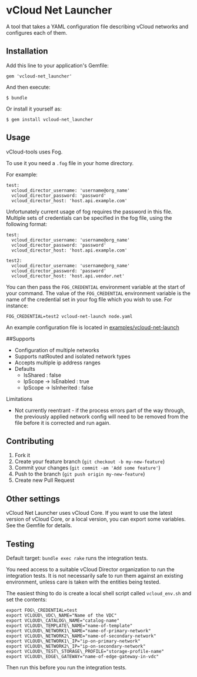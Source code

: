 vCloud Net Launcher
===================

A tool that takes a YAML configuration file describing vCloud networks and configures each of them.

## Installation

Add this line to your application's Gemfile:

    gem 'vcloud-net_launcher'

And then execute:

    $ bundle

Or install it yourself as:

    $ gem install vcloud-net_launcher

## Usage

vCloud-tools uses Fog.

To use it you need a `.fog` file in your home directory.

For example:

    test:
      vcloud_director_username: 'username@org_name'
      vcloud_director_password: 'password'
      vcloud_director_host: 'host.api.example.com'

Unfortunately current usage of fog requires the password in this file. Multiple sets of credentials can be specified in the fog file, using the following format:

    test:
      vcloud_director_username: 'username@org_name'
      vcloud_director_password: 'password'
      vcloud_director_host: 'host.api.example.com'

    test2:
      vcloud_director_username: 'username@org_name'
      vcloud_director_password: 'password'
      vcloud_director_host: 'host.api.vendor.net'

You can then pass the `FOG_CREDENTIAL` environment variable at the start of your command. The value of the `FOG_CREDENTIAL` environment variable is the name of the credential set in your fog file which you wish to use.  For instance:

    FOG_CREDENTIAL=test2 vcloud-net-launch node.yaml

An example configuration file is located in [examples/vcloud-net-launch][example_yaml]


##Supports

* Configuration of multiple networks
* Supports natRouted and isolated network types
* Accepts multiple ip address ranges
* Defaults
  * IsShared : false
  * IpScope -> IsEnabled : true
  * IpScope -> IsInherited : false

Limitations

* Not currently reentrant - if the process errors part of the way through, the previously applied network config
will need to be removed from the file before it is corrected and run again.

## Contributing

1. Fork it
2. Create your feature branch (`git checkout -b my-new-feature`)
3. Commit your changes (`git commit -am 'Add some feature'`)
4. Push to the branch (`git push origin my-new-feature`)
5. Create new Pull Request

## Other settings

vCloud Net Launcher uses vCloud Core. If you want to use the latest version of vCloud Core, or a local version, you can export some variables. See the Gemfile for details.

## Testing

Default target: `bundle exec rake` runs the integration tests.

You need access to a suitable vCloud Director organization to run the
integration tests. It is not necessarily safe to run them against an existing
environment, unless care is taken with the entities being tested.

The easiest thing to do is create a local shell script called
`vcloud_env.sh` and set the contents:

    export FOG\_CREDENTIAL=test
    export VCLOUD\_VDC\_NAME="Name of the VDC"
    export VCLOUD\_CATALOG\_NAME="catalog-name"
    export VCLOUD\_TEMPLATE\_NAME="name-of-template"
    export VCLOUD\_NETWORK1\_NAME="name-of-primary-network"
    export VCLOUD\_NETWORK2\_NAME="name-of-secondary-network"
    export VCLOUD\_NETWORK1\_IP="ip-on-primary-network"
    export VCLOUD\_NETWORK2\_IP="ip-on-secondary-network"
    export VCLOUD\_TEST\_STORAGE\_PROFILE="storage-profile-name"
    export VCLOUD\_EDGE\_GATEWAY="name-of-edge-gateway-in-vdc"

Then run this before you run the integration tests.

[example_yaml]: ../examples/vcloud-net-launch/

